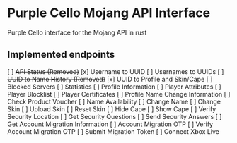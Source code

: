 # Purple Cello Mojang API Interface
Purple Cello interface for the Mojang API in rust

## Implemented endpoints

[ ] ~~API Status (Removed)~~
[x] Username to UUID
[ ] Usernames to UUIDs
[ ] ~~UUID to Name History (Removed)~~
[x] UUID to Profile and Skin/Cape
[ ] Blocked Servers
[ ] Statistics
[ ] Profile Information
[ ] Player Attributes
[ ] Player Blocklist
[ ] Player Certificates
[ ] Profile Name Change Information
[ ] Check Product Voucher
[ ] Name Availability
[ ] Change Name
[ ] Change Skin
[ ] Upload Skin
[ ] Reset Skin
[ ] Hide Cape
[ ] Show Cape
[ ] Verify Security Location
[ ] Get Security Questions
[ ] Send Security Answers
[ ] Get Account Migration Information
[ ] Account Migration OTP
[ ] Verify Account Migration OTP
[ ] Submit Migration Token
[ ] Connect Xbox Live
